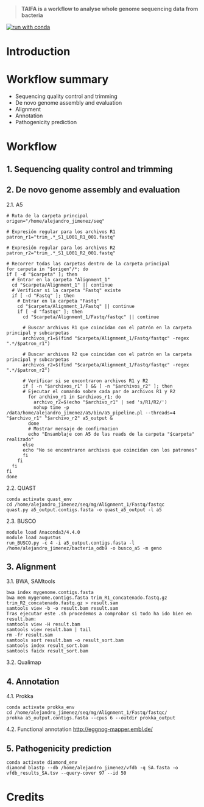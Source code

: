 > **TAIFA is a workflow to analyse whole genome sequencing data from bacteria**
>
[![run with conda](http://img.shields.io/badge/run%20with-conda-3EB049?labelColor=000000&logo=anaconda)](https://docs.conda.io/en/latest/)

# Introduction

# Workflow summary
- Sequencing quality control and trimming
- De novo genome assembly and evaluation 
- Alignment 
- Annotation
- Pathogenicity prediction 
  
# Workflow

## 1. Sequencing quality control and trimming

## 2. De novo genome assembly and evaluation 
2.1. A5
```{bash}
# Ruta de la carpeta principal
origen="/home/alejandro_jimenez/seq"

# Expresión regular para los archivos R1
patron_r1="trim_.*_S1_L001_R1_001.fastq"

# Expresión regular para los archivos R2
patron_r2="trim_.*_S1_L001_R2_001.fastq"

# Recorrer todas las carpetas dentro de la carpeta principal
for carpeta in "$origen"/*; do
if [ -d "$carpeta" ]; then
  # Entrar en la carpeta "Alignment_1"
  cd "$carpeta/Alignment_1" || continue
  # Verificar si la carpeta "Fastq" existe
  if [ -d "Fastq" ]; then
    # Entrar en la carpeta "Fastq"
    cd "$carpeta/Alignment_1/Fastq" || continue
    if [ -d "fastqc" ]; then
      cd "$carpeta/Alignment_1/Fastq/fastqc" || continue
      
      # Buscar archivos R1 que coincidan con el patrón en la carpeta principal y subcarpetas
      archivos_r1=$(find "$carpeta/Alignment_1/Fastq/fastqc" -regex ".*/$patron_r1")

      # Buscar archivos R2 que coincidan con el patrón en la carpeta principal y subcarpetas
      archivos_r2=$(find "$carpeta/Alignment_1/Fastq/fastqc" -regex ".*/$patron_r2")
      
      # Verificar si se encontraron archivos R1 y R2
      if [ -n "$archivos_r1" ] && [ -n "$archivos_r2" ]; then
      # Ejecutar el comando sobre cada par de archivos R1 y R2
        for archivo_r1 in $archivos_r1; do
          archivo_r2=$(echo "$archivo_r1" | sed 's/R1/R2/')
          nohup time -p /data/home/alejandro_jimenez/a5/bin/a5_pipeline.pl --threads=4 "$archivo_r1" "$archivo_r2" a5_output &
        done
        # Mostrar mensaje de confirmacion
        echo "Ensamblaje con A5 de las reads de la carpeta "$carpeta" realizado"
      else
      echo "No se encontraron archivos que coincidan con los patrones"
      fi
    fi
  fi
fi
done
```

2.2. QUAST
```{bash}
conda activate quast_env
cd /home/alejandro_jimenez/seq/mg/Alignment_1/Fastq/fastqc
quast.py a5_output.contigs.fasta -o quast_a5_output -l a5
````

2.3. BUSCO
```{bash}
module load Anaconda3/4.4.0
module load augustus
run_BUSCO.py -c 4 -i a5_output.contigs.fasta -l /home/alejandro_jimenez/bacteria_odb9 -o busco_a5 -m geno 
```

## 3. Alignment
3.1. BWA, SAMtools
```{bash}
bwa index mygenome.contigs.fasta
bwa mem mygenome.contigs.fasta trim_R1_concatenado.fastq.gz trim_R2_concatenado.fastq.gz > result.sam
samtools view -b -o result.bam result.sam
Tras ejecutar este .sh procedemos a comprobar si todo ha ido bien en result.bam:
samtools view -H result.bam
samtools view result.bam | tail
rm -fr result.sam
samtools sort result.bam -o result_sort.bam
samtools index result_sort.bam
samtools faidx result_sort.bam
```

3.2. Qualimap

## 4. Annotation
4.1. Prokka
```{bash}
conda activate prokka_env
cd /home/alejandro_jimenez/seq/mg/Alignment_1/Fastq/fastqc/
prokka a5_output.contigs.fasta --cpus 6 --outdir prokka_output
```
4.2. Functional annotation
http://eggnog-mapper.embl.de/

## 5. Pathogenicity prediction
```{bash
conda activate diamond_env
diamond blastp --db /home/alejandro_jimenez/vfdb -q SA.fasta -o vfdb_results_SA.tsv --query-cover 97 --id 50
```

# Credits
